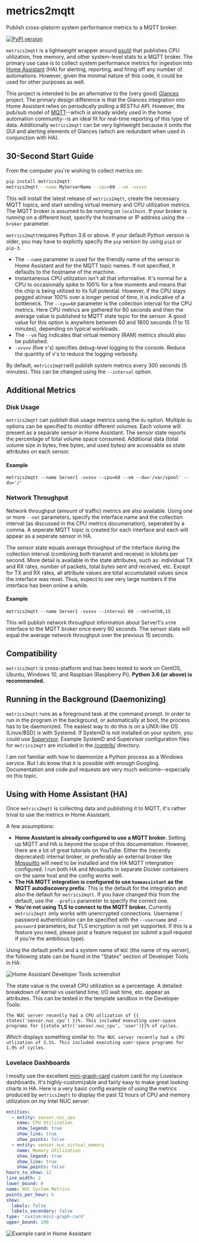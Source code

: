 # metrics2mqtt
Publish cross-platorm system performance metrics to a MQTT broker.

[![PyPI version](https://badge.fury.io/py/metrics2mqtt.svg)](https://badge.fury.io/py/metrics2mqtt)

`metrics2mqtt` is a lightweight wrapper around [psutil](https://pypi.org/project/psutil/) that publishes CPU utilization, free memory, and other system-level stats to a MQTT broker. The primary use case is to collect system performance metrics for ingestion into [Home Assistant](https://www.home-assistant.io/) (HA) for alerting, reporting, and firing off any number of automations. However, given the minimal nature of this code, it could be used for other purposes as well.

This project is intended to be an alternative to the (very good) [Glances](https://github.com/nicolargo/glances) project. The primary design difference is that the Glances integration into Home Assistant relies on periodically polling a RESTful API. However, the pub/sub model of [MQTT](http://mqtt.org/)--which is already widely used in the home automation community--is an ideal fit for real-time reporting of this type of data. Additionally `metrics2mqtt` can be very lightweight because it omits the GUI and alerting elements of Glances (which are redundant when used in conjunction with HA).

## 30-Second Start Guide
From the computer you're wishing to collect metrics on:
```bash
pip install metrics2mqtt 
metrics2mqtt --name MyServerName --cpu=60 --vm -vvvvv
```
This will install the latest release of `metrics2mqtt`, create the necessary MQTT topics, and start sending virtual memory and CPU utilization metrics. The MQTT broker is assumed to be running on `localhost`. If your broker is running on a different host, specify the hostname or IP address using the `--broker` parameter.

`metrics2mqtt`requires Python 3.6 or above. If your default Python version is older, you may have to explictly specify the `pip` version by using `pip3` or `pip-3`.

 - The `--name` parameter is used for the friendly name of the sensor in Home Assistant and for the MQTT topic names. If not specified, it defaults to the hostname of the machine.
 - Instantaneous CPU utilization isn't all that informative. It's normal for a CPU to occasionally spike to 100% for a few moments and means that the chip is being utilized to its full potential. However, if the CPU stays pegged at/near 100% over a longer period of time, it is indicative of a bottleneck. The `--cpu=60` parameter is the collection interval for the CPU metrics. Here CPU metrics are gathered for 60 seconds and then the average value is published to MQTT state topic for the sensor. A good value for this option is anywhere between 60 and 1800 seconds (1 to 15 minutes), depending on typical workloads.
 - The `--vm` flag indicates that virtual memory (RAM) metrics should also be published.
 - `-vvvvv` (five v's) specifies debug-level logging to the console. Reduce the quantity of v's to reduce the logging verbosity.
 
 By default, `metrics2mqtt`will publish system metrics every 300 seconds (5 minutes). This can be changed using the `--interval` option.
 
 ## Additional Metrics 
### Disk Usage
`metrics2mqtt` can publish disk usage metrics using the `du` option. Multiple `du` options can be specified to monitor different volumes. Each volume will present as a separate sensor in Home Assistant. The sensor state reports the percentage of total volume space consumed. Additional data (total volume size in bytes, free bytes, and used bytes) are accessable as state attributes on each sensor.

#### Example

`metrics2mqtt --name Server1 -vvvvv --cpu=60 --vm --du='/var/spool' --du='/'`

### Network Throughput
Network throughput (amount of traffic) metrics are also available. Using one or more `--net` parameters, specify the interface name and the collection interval (as discussed in the CPU metrics documenation), seperated by a comma. A seperate MQTT topic is created for each interface and each will appear as a seperate sensor in HA.

The sensor state equals average throughput of the interface during the collection interval (combining both transmit and receive) in kilobits per second. More detail is available in the state attributes, such as: individual TX and RX rates, number of packets, total bytes sent and received, etc. Except for TX and RX rates, all attribute values are total accumulated values since the interface was reset. Thus, expect to see very large numbers if the interface has been online a while.

#### Example

`metrics2mqtt --name Server1 -vvvvv --interval 60 --net=eth0,15`

This will publish network throughput information about Server1's `eth0` interface to the MQTT broker once every 60 seconds. The sensor state will equal the average network throughput over the previous 15 seconds.

## Compatibility
`metrics2mqtt` is cross-platform and has been tested to work on CentOS, Ubuntu, Windows 10, and Raspbian (Raspberry Pi). **Python 3.6 (or above) is recommended.**

## Running in the Background (Daemonizing)
`metrics2mqtt` runs as a foreground task at the command prompt. In order to run in the program in the background, or automatically at boot, the process has to be daemonized. The easiest way to do this is on a UNIX-like OS (Linux/BSD) is with Systemd. If SystemD is not installed on your system, you could use [Supervisor](http://supervisord.org/). Example SystemD and Supervisor configuration files for `metrics2mqtt` are included in the [/contrib/](contrib/) directory.

I am not familiar with how to daemonize a Python process as a Windows service. But I do know that it is possible with enough Googling. Documentation and code pull requests are very much welcome--especially on this topic.

## Using with Home Assistant (HA)
Once `metrics2mqtt` is collecting data and publishing it to MQTT, it's rather trival to use the metrics in Home Assistant.

A few assumptions:
- **Home Assistant is already configured to use a MQTT broker.** Setting up MQTT and HA is beyond the scope of this documentation. However, there are a lot of great tutorials on YouTube. Either the (recently deprecated) internal broker, or preferably an external broker like [Mosquitto](https://mosquitto.org/) will need to be installed and the HA MQTT intergration configured. I run both HA and Mosquitto in separate Docker containers on the same host and the config works well.
- **The HA MQTT integration is configured to use `homeassistant` as the MQTT autodiscovery prefix.** This is the default for the integration and also the default for `metrics2mqtt`. If you have changed this from the default, use the `--prefix` parameter to specify the correct one.
- **You're not using TLS to connect to the MQTT broker.** Currently `metrics2mqtt` only works with unencrypted connections. Username / password authentication can be specified with the `--username` and `--password` parameters, but TLS encryption is not yet supported. If this is a feature you need, please post a feature request (or submit a pull request if you're the ambitious type).

Using the default prefix and a system name of `NUC` (the name of my server), the following state can be found in the "States" section of Developer Tools in HA:

![Home Assistant Developer Tools screenshot](https://github.com/jamiebegin/metrics2mqtt/blob/master/docs/dev_tools_example.png?raw=true)

The state value is the overall CPU utilization as a percentage. A detailed breakdown of kernal vs userland time, I/O wait time, etc. appear as attributes. This can be tested in the template sandbox in the Developer Tools:
```
The NUC server recently had a CPU utlization of {{ states('sensor.nuc_cpu') }}%. This included executing user-space programs for {{state_attr('sensor.nuc_cpu', 'user')}}% of cycles.
```
Which displays something similar to: `The NUC server recently had a CPU utlization of 3.1%. This included executing user-space programs for 1.9% of cycles.`

### Lovelace Dashboards

I mostly use the excellent [mini-graph-card](https://github.com/kalkih/mini-graph-card) custom card for my Lovelace dashboards. It's highly-customizable and fairly easy to make great looking charts in HA. Here is a very basic config example of using the metrics produced by `metrics2mqtt` to display the past 12 hours of CPU and memory utilization on my Intel NUC server:

```yaml
entities:
  - entity: sensor.nuc_cpu
    name: CPU Utilization
    show_legend: true
    show_line: true
    show_points: false
  - entity: sensor.nuc_virtual_memory
    name: Memory Utilization
    show_legend: true
    show_line: true
    show_points: false
hours_to_show: 12
line_width: 2
lower_bound: 0
name: NUC System Metrics
points_per_hour: 6
show:
  labels: false
  labels_secondary: false
type: 'custom:mini-graph-card'
upper_bound: 100

```
![Example card in Home Assistant](https://github.com/jamiebegin/metrics2mqtt/blob/master/docs/example_card.png?raw=true)
